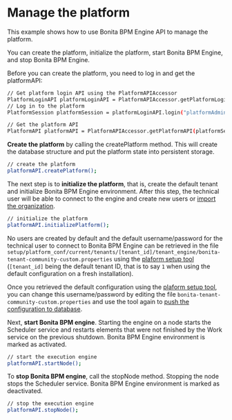 # Manage the platform

This example shows how to use Bonita BPM Engine API to manage the platform.

You can create the platform, initialize the platform, start Bonita BPM Engine, and stop Bonita BPM Engine.

Before you can create the platform, you need to log in and get the platformAPI:

```bash
// Get platform login API using the PlatformAPIAccessor
PlatformLoginAPI platformLoginAPI = PlatformAPIAccessor.getPlatformLoginAPI();
// Log in to the platform
PlatformSession platformSession = platformLoginAPI.login("platformAdmin", "platform");

// Get the platform API
PlatformAPI platformAPI = PlatformAPIAccessor.getPlatformAPI(platformSession);    
```

**Create the platform** by calling the createPlatform method. This will create the database structure and put the platform state into persistent storage.

```bash
// create the platform
platformAPI.createPlatform();
```

The next step is to **initialize the platform**, that is, create the default tenant and initialize Bonita BPM Engine environment. 
After this step, the technical user will be able to connect to the engine and create new users or [import the organization](manage-an-organization.md).

```bash
// initialize the platform
platformAPI.initializePlatform();
```

No users are created by default and the default username/password for the technical user to connect to Bonita BPM Engine can be retrieved in the file `setup/platform_conf/current/tenants/[tenant_id]/tenant_engine/bonita-tenant-community-custom.properties` using the [plaform setup tool](BonitaBPM_platform_setup.md) (`[tenant_id]` being the default tenant ID, that is to say `1` when using the default configuration on a fresh installation).

Once you retrieved the default configuration using the [plaform setup tool](BonitaBPM_platform_setup.md), you can change this username/password by editing the file `bonita-tenant-community-custom.properties` and use the tool again to [push the configuration to database](BonitaBPM_platform_setup.md#update_platform_conf).

Next, **start Bonita BPM engine**. Starting the engine on a node starts the Scheduler service and restarts elements that were not finished by the Work service on the previous shutdown. Bonita BPM Engine environment is marked as activated.

```bash
// start the execution engine
platformAPI.startNode();
```

To **stop Bonita BPM engine**, call the stopNode method. Stopping the node stops the Scheduler service. Bonita BPM Engine environment is marked as deactivated.
```bash
// stop the execution engine
platformAPI.stopNode();
```

